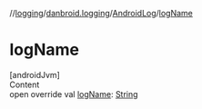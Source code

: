 //[logging](../../../index.md)/[danbroid.logging](../index.md)/[AndroidLog](index.md)/[logName](log-name.md)



# logName  
[androidJvm]  
Content  
open override val [logName](log-name.md): [String](https://kotlinlang.org/api/latest/jvm/stdlib/kotlin/-string/index.html)  



